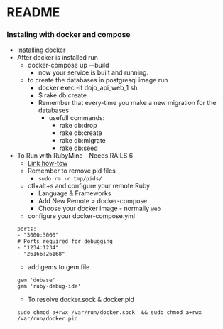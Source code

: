 # README

### Instaling with docker and compose
  * [Installing docker](https://docs.docker.com/engine/install/ubuntu/)
  * After docker is installed run
    * docker-compose up --build
      * now your service is built and running.
    * to create the databases in postgresql image run
      * docker exec -it dojo_api_web_1 sh
      * $ rake db:create
      * Remember that every-time you make a new migration for the databases
        * usefull commands:
          * rake db:drop
          * rake db:create
          * rake db:migrate
          * rake db:seed
  * To Run with RubyMine - Needs RAILS 6
    * [Link how-tow](https://www.youtube.com/watch?v=BHniRaZ0_JE)
    * Remember to remove pid files
      * ```sudo rm -r tmp/pids/```
    * ctl+alt+s and configure your remote Ruby
      * Language & Frameworks
      * Add New Remote > docker-compose
      * Choose your docker image - normally ```web```
    * configure your docker-compose.yml
    ```
    ports:
    - "3000:3000"
    # Ports required for debugging
    - "1234:1234"
    - "26166:26168"
    ```
    * add gems to gem file
    ```
    gem 'debase'
    gem 'ruby-debug-ide'
    ```
    * To resolve docker.sock & docker.pid
    ```
    sudo chmod a+rwx /var/run/docker.sock  && sudo chmod a+rwx /var/run/docker.pid
    ```